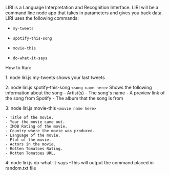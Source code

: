 LIRI is a Language Interpretation and Recognition Interface. LIRI will be a command line node app that takes in parameters and gives you back data.
LIRI uses the following commands:
- `my-tweets`

- `spotify-this-song`

- `movie-this`

- `do-what-it-says`

How to Run:

1: node liri.js my-tweets
shows your last tweets

2: node liri.js spotify-this-song `<song name here>`
Shows the following information about the song 
    - Artist(s)
    - The song's name
    - A preview link of the song from Spotify
    - The album that the song is from

3: node liri.js movie-this `<movie name here>`

    - Title of the movie.
    - Year the movie came out.
    - IMDB Rating of the movie.
    - Country where the movie was produced.
    - Language of the movie.
    - Plot of the movie.
    - Actors in the movie.
    - Rotten Tomatoes Rating.
    - Rotten Tomatoes URL.

   
4: node liri.js do-what-it-says
-This will output the command placed in random.txt file
